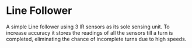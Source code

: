 # Line Follower

A simple Line follower using 3 IR sensors as its sole sensing unit. To increase accuracy it stores the readings of all the sensors till a turn is completed, eliminating the chance of incomplete turns due to high speeds. 
